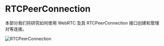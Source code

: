 # RTCPeerConnection

本部分我们将研究如何使用 WebRTC 及其 RTCPeerConnection 接口创建和管理对等连接。

![RTCPeerConnection](https://s1.ax1x.com/2020/06/06/tyaPSI.md.png)
